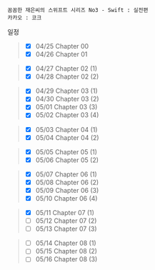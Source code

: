 ```
꼼꼼한 재은씨의 스위프트 시리즈 No3 - Swift : 실전편
카카오 : 코크
```

일정

>- [x] 04/25 Chapter 00
>- [x] 04/26 Chapter 01

>- [x] 04/27 Chapter 02 (1)
>- [x] 04/28 Chapter 02 (2)

>- [x] 04/29 Chapter 03 (1)
>- [x] 04/30 Chapter 03 (2)
>- [x] 05/01 Chapter 03 (3)
>- [x] 05/02 Chapter 03 (4)

>- [x] 05/03 Chapter 04 (1)
>- [x] 05/04 Chapter 04 (2)

>- [x] 05/05 Chapter 05 (1)
>- [x] 05/06 Chapter 05 (2)

>- [x] 05/07 Chapter 06 (1)
>- [x] 05/08 Chapter 06 (2)
>- [x] 05/09 Chapter 06 (3)
>- [x] 05/10 Chapter 06 (4)

>- [x] 05/11 Chapter 07 (1)
>- [ ] 05/12 Chapter 07 (2)
>- [ ] 05/13 Chapter 07 (3)

>- [ ] 05/14 Chapter 08 (1)
>- [ ] 05/15 Chapter 08 (2)
>- [ ] 05/16 Chapter 08 (3)
